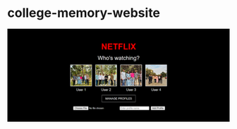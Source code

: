 # college-memory-website


![Screenshot of a comment on a GitHub issue showing an image, added in the Markdown, of an Octocat smiling and raising a tentacle.](https://github.com/GAURIPATIL-2004/college-memory-website/blob/main/websiteview.png)
